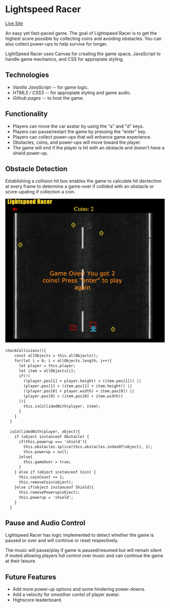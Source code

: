 # Lightspeed Racer

[Live Site](https://brent1lt.github.io/LightSpeed-Racer/)

An easy yet fast-paced game. The goal of Lightspeed Racer is to get the highest score possible by collecting coins and 
avoiding obstacles. You can also collect power-ups to help survive for longer.

LightSpeed Racer uses Canvas for creating the game space, JavaScript to handle game mechanics, and CSS for appropiate styling.

## Technologies
* *Vanilla JavaScript* -- for game logic.
* *HTML5 / CSS3* -- for appropiate styling and game audio.
* *Github pages* -- to host the game.

## Functionality
* Players can move the car avatar by using the "a" and "d" keys.
* Players can pause/restart the game by pressing the "enter" key.
* Players can collect power-ups that will enhance game experience.
* Obstacles, coins, and power-ups will move toward the player.
* The game will end if the player is hit with an obstacle and doesn't have a shield power-up.

## Obstacle Detection
Establishing a collision hit box enables the game to calculate hit dectection at every frame
to determine a game-over if collided with an obstacle or score-upating if collection a coin.

![Obstacle Dectection](https://github.com/Brent1LT/LightSpeed-Racer/blob/master/app/assets/obstacle_detection.png)
```
checkCollisions(){
    const allObjects = this.allObjects();
    for(let i = 0; i < allObjects.length; i++){
      let player = this.player;
      let item = allObjects[i];
      if(!(
        ((player.pos[1] + player.height) < (item.pos[1])) ||
        (player.pos[1] > (item.pos[1] + item.height)) ||
        ((player.pos[0] + player.width) < item.pos[0]) ||
        (player.pos[0] > (item.pos[0] + item.width))
      )){
        this.isCollidedWith(player, item);
      }
    }
  }

  isCollidedWith(player, object){
    if (object instanceof Obstacle) {
      if(this.powerup === 'shield'){
        this.obstacles.splice(this.obstacles.indexOf(object), 1);
        this.powerup = null;
      }else{
        this.gameOver = true;
      }
    } else if (object instanceof Coin) {
      this.coinCount += 1;
      this.removeCoin(object);
    }else if(object instanceof Shield){
      this.removePowerup(object);
      this.powerup = 'shield';
    }
  }

```

## Pause and Audio Control
Lightspeed Racer has logic implemented to detect whether the game is paused or over and will continue or reset respectively. 

The music will pause/play if game is paused/resumed but will remain silent if muted allowing players full control over music and can continue the game at their leisure. 

## Future Features 
* Add more power-up options and some hindering power-downs.
* Add a velocity for smoother contol of player avatar.
* Highscore leaderboard.
